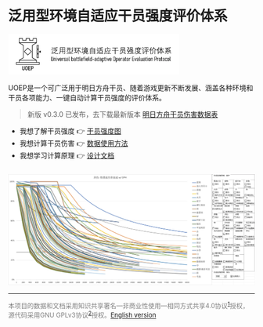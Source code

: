 # 泛用型环境自适应干员强度评价体系

<img src="resources/logo-light-with-title.webp" alt="UOEP Logo" width="350" height="auto" >

UOEP是一个可广泛用于明日方舟干员、随着游戏更新不断发展、涵盖各种环境和干员各项能力、一键自动计算干员强度的评价体系。

> 新版 v0.3.0 已发布，去下载最新版本 [明日方舟干员伤害数据表](https://github.com/uoep/UOEP/releases/latest)

- 我想了解干员强度 👉 [干员强度图](https://www.bilibili.com/opus/1061288866989735944)
- 我想计算干员伤害 👉 [数据使用方法](docs/数据使用方法.md)
- 我想学习计算原理 👉 [设计文档](docs/设计文档.md)

<a href="resources/承伤衰减示意图.png"><img src="resources/承伤衰减示意图.webp" alt="承伤衰减能力计算示意图" width="1000" height="auto" style="margin-top: 10px" ></a>

---
<div style="font-size: small; color: gray">

本项目的数据和文档采用知识共享署名—非商业性使用—相同方式共享4.0协议<sup><a href="https://creativecommons.org/licenses/by-nc-sa/4.0/">1</a></sup>授权，源代码采用GNU GPLv3协议<sup><a href="https://www.gnu.org/licenses/gpl-3.0.en.html">2</a></sup>授权。<a href="https://github.com/uoep/UOEP/issues/1">English version</a>

</div>
